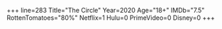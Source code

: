 +++
line=283
Title="The Circle"
Year=2020
Age="18+"
IMDb="7.5"
RottenTomatoes="80%"
Netflix=1
Hulu=0
PrimeVideo=0
Disney=0
+++

